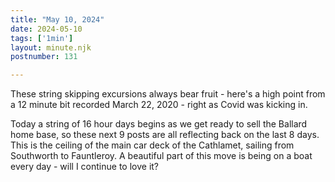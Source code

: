 ```yaml
---
title: "May 10, 2024"
date: 2024-05-10
tags: ['1min']
layout: minute.njk
postnumber: 131

---
```


These string skipping excursions always bear fruit - here's a high point from a 12 minute bit recorded March 22, 2020 - right as Covid was kicking in.


Today a string of 16 hour days begins as we get ready to sell the Ballard home base, so these next 9 posts are all reflecting back on the last 8 days. This is the ceiling of the main car deck of the Cathlamet, sailing from Southworth to Fauntleroy. A beautiful part of this move is being on a boat every day - will I continue to love it? 